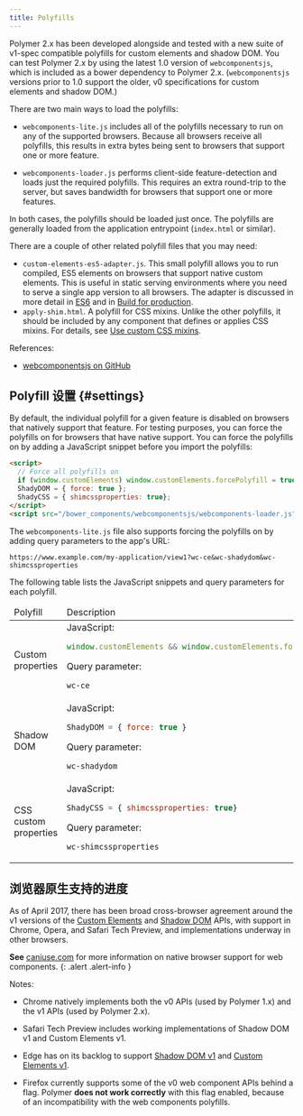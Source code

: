 ```yaml
---
title: Polyfills
---
```


<!--toc -->

Polymer 2.x has been developed alongside and tested with a new suite of v1-spec compatible polyfills
for custom elements and shadow DOM. You can test Polymer 2.x by using the latest 1.0 version of
`webcomponentsjs`, which is included as a bower dependency to Polymer 2.x. (`webcomponentsjs`
 versions prior to 1.0 support the older, v0 specifications for custom elements and shadow DOM.)

There are two main ways to load the polyfills:

*   `webcomponents-lite.js` includes all of the polyfills necessary to run on any of the supported
    browsers. Because all browsers receive all polyfills, this results in extra bytes being sent
    to browsers that support one or more feature.

*   `webcomponents-loader.js` performs client-side feature-detection and loads just the required
    polyfills. This requires an extra round-trip to the server, but saves bandwidth for browsers
    that support one or more features.

In both cases, the polyfills should be loaded just once. The polyfills are generally loaded from the
application entrypoint (`index.html` or similar).

There are a couple of other related polyfill files that you may need:

*   `custom-elements-es5-adapter.js`. This small polyfill allows you to run compiled, ES5 elements
    on browsers that support native custom elements. This is useful in static serving environments
    where you need to serve a single app version to all browsers. The adapter is discussed in more
    detail in [ES6](es6) and in [Build for production](/{{{polymer_version_dir}}}/toolbox/build-for-production).
*   `apply-shim.html`. A polyfill for CSS mixins. Unlike the other polyfills, it should be included
    by any component that defines or applies CSS mixins. For details, see
    [Use custom CSS mixins](/{{{polymer_version_dir}}}/docs/devguide/custom-css-properties#use-custom-css-mixins).

References:
*   [webcomponentsjs on GitHub](https://github.com/webcomponents/webcomponentsjs)

## Polyfill 设置 {#settings}

By default, the individual polyfill for a given feature is disabled on browsers that natively support
that feature. For testing purposes, you can force the polyfills on for browsers that have native
support. You can force the polyfills on by adding a JavaScript snippet before you
import the polyfills:

```html
<script>
  // Force all polyfills on
  if (window.customElements) window.customElements.forcePolyfill = true;
  ShadyDOM = { force: true };
  ShadyCSS = { shimcssproperties: true};
</script>
<script src="/bower_components/webcomponentsjs/webcomponents-loader.js"></script>
```

The `webcomponents-lite.js` file also supports forcing the polyfills on by adding query parameters to
the app's URL:

`https://www.example.com/my-application/view1?wc-ce&wc-shadydom&wc-shimcssproperties`

The following table lists the JavaScript snippets and query parameters for each polyfill.

<table>
<thead>
<tr>
  <td>
    Polyfill
  </td>
  <td>
    Description
  </td>
</tr>
</thead>
<tbody>
 <tr>
    <td>
      Custom properties
    </td>
    <td>
JavaScript:

```js
window.customElements && window.customElements.forcePolyfill = true;
```

Query parameter:

`wc-ce`
    </td>
  </tr>
  <tr>
    <td>
      Shadow DOM
    </td>
    <td>
JavaScript:

```js
ShadyDOM = { force: true }
```

Query parameter:

`wc-shadydom`
    </td>
  </tr>
    <tr>
    <td>
      CSS custom properties
    </td>
    <td>
JavaScript:

```js
ShadyCSS = { shimcssproperties: true}
```

Query parameter:

`wc-shimcssproperties`
    </td>
  </tr>
</tbody>
</table>



## 浏览器原生支持的进度

As of April 2017, there has been broad cross-browser agreement around the v1 versions of the [Custom
Elements](https://w3c.github.io/webcomponents/spec/custom/) and [Shadow
DOM](https://w3c.github.io/webcomponents/spec/shadow/) APIs, with support in Chrome, Opera, and
Safari Tech Preview, and implementations underway in other browsers.

**See** [caniuse.com](http://caniuse.com/) for more information on native browser support for web
components.
{: .alert .alert-info }

Notes:

-   Chrome natively implements both the v0 APIs (used by Polymer 1.x) and the v1 APIs
    (used by Polymer 2.x).

-   Safari Tech Preview includes working implementations of Shadow DOM v1 and Custom Elements v1.

-   Edge has on its backlog to support [Shadow
    DOM v1](https://wpdev.uservoice.com/forums/257854-microsoft-edge-developer/suggestions/6263785-shadow-dom-unprefixed)
    and [Custom Elements v1](https://wpdev.uservoice.com/forums/257854-microsoft-edge-developer/suggestions/6261298-custom-elements).

-   Firefox currently supports some of the v0 web component APIs behind a flag. Polymer
    **does not work correctly** with this flag enabled, because of an incompatibility with the web
    components polyfills.
